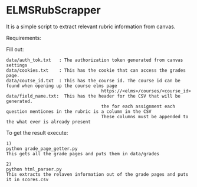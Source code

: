 # ELMSRubScrapper
It is a simple script to extract relevant rubric information from canvas.
 
Requirements:

Fill out:
    
    data/auth_tok.txt   : The authorization token generated from canvas settings
    data/cookies.txt    : This has the cookie that can access the grades page.
    data/coutse_id.txt  : This has the course id. The course id can be found when opening up the course elms page  
                                        https://<elms>/courses/<course_id>
    data/field_name.txt:  This has the header for the CSV that will be generated.
                                        the for each assignment each question mentiones in the rubric is a column in the CSV
                                        These columns must be appended to the what ever is already present
                                        
                                        
                                        
To get the result execute:
    
    1)
    python grade_page_getter.py
    This gets all the grade pages and puts them in data/grades
    
    2)
    python html_parser.py
    This extracts the relaven information out of the grade pages and puts it in scores.csv
    